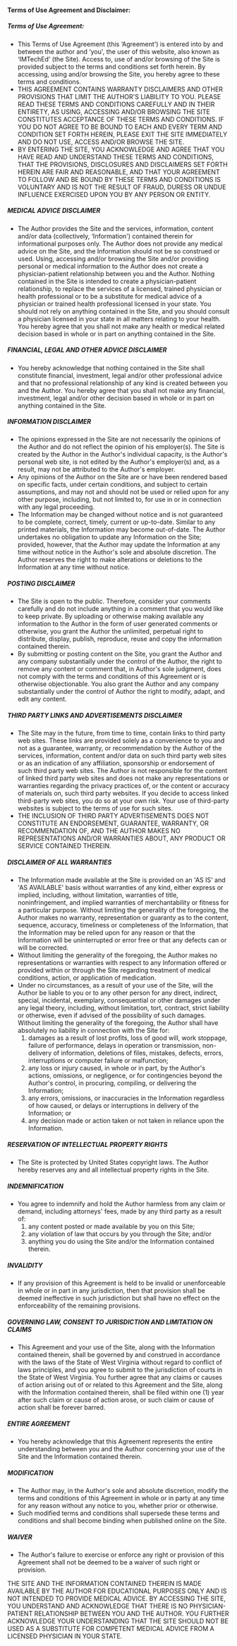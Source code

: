 #### Terms of Use Agreement and Disclaimer:
##### Terms of Use Agreement:
- This Terms of Use Agreement (this ‘Agreement') is entered into by and between the author and ‘you', the user of this website, also known as ‘IMTechEd' (the Site). Access to, use of and/or browsing of the Site is provided subject to the terms and conditions set forth herein. By accessing, using and/or browsing the Site, you hereby agree to these terms and conditions.
- THIS AGREEMENT CONTAINS WARRANTY DISCLAIMERS AND OTHER PROVISIONS THAT LIMIT THE AUTHOR'S LIABILITY TO YOU. PLEASE READ THESE TERMS AND CONDITIONS CAREFULLY AND IN THEIR ENTIRETY, AS USING, ACCESSING AND/OR BROWSING THE SITE CONSTITUTES ACCEPTANCE OF THESE TERMS AND CONDITIONS. IF YOU DO NOT AGREE TO BE BOUND TO EACH AND EVERY TERM AND CONDITION SET FORTH HEREIN, PLEASE EXIT THE SITE IMMEDIATELY AND DO NOT USE, ACCESS AND/OR BROWSE THE SITE.
- BY ENTERING THE SITE, YOU ACKNOWLEDGE AND AGREE THAT YOU HAVE READ AND UNDERSTAND THESE TERMS AND CONDITIONS, THAT THE PROVISIONS, DISCLOSURES AND DISCLAIMERS SET FORTH HEREIN ARE FAIR AND REASONABLE, AND THAT YOUR AGREEMENT TO FOLLOW AND BE BOUND BY THESE TERMS AND CONDITIONS IS VOLUNTARY AND IS NOT THE RESULT OF FRAUD, DURESS OR UNDUE INFLUENCE EXERCISED UPON YOU BY ANY PERSON OR ENTITY.

##### MEDICAL ADVICE DISCLAIMER
- The Author provides the Site and the services, information, content and/or data (collectively, ‘Information') contained therein for informational purposes only. The Author does not provide any medical advice on the Site, and the Information should not be so construed or used. Using, accessing and/or browsing the Site and/or providing personal or medical information to the Author does not create a physician-patient relationship between you and the Author. Nothing contained in the Site is intended to create a physician-patient relationship, to replace the services of a licensed, trained physician or health professional or to be a substitute for medical advice of a physician or trained health professional licensed in your state. You should not rely on anything contained in the Site, and you should consult a physician licensed in your state in all matters relating to your health. You hereby agree that you shall not make any health or medical related decision based in whole or in part on anything contained in the Site.

##### FINANCIAL, LEGAL AND OTHER ADVICE DISCLAIMER
- You hereby acknowledge that nothing contained in the Site shall constitute financial, investment, legal and/or other professional advice and that no professional relationship of any kind is created between you and the Author. You hereby agree that you shall not make any financial, investment, legal and/or other decision based in whole or in part on anything contained in the Site.

##### INFORMATION DISCLAIMER
- The opinions expressed in the Site are not necessarily the opinions of the Author and do not reflect the opinion of his employer(s). The Site is created by the Author in the Author's individual capacity, is the Author's personal web site, is not edited by the Author's employer(s) and, as a result, may not be attributed to the Author's employer.
- Any opinions of the Author on the Site are or have been rendered based on specific facts, under certain conditions, and subject to certain assumptions, and may not and should not be used or relied upon for any other purpose, including, but not limited to, for use in or in connection with any legal proceeding.
- The Information may be changed without notice and is not guaranteed to be complete, correct, timely, current or up-to-date. Similar to any printed materials, the Information may become out-of-date. The Author undertakes no obligation to update any Information on the Site; provided, however, that the Author may update the Information at any time without notice in the Author's sole and absolute discretion. The Author reserves the right to make alterations or deletions to the Information at any time without notice.

##### POSTING DISCLAIMER
- The Site is open to the public. Therefore, consider your comments carefully and do not include anything in a comment that you would like to keep private. By uploading or otherwise making available any information to the Author in the form of user generated comments or otherwise, you grant the Author the unlimited, perpetual right to distribute, display, publish, reproduce, reuse and copy the information contained therein.
- By submitting or posting content on the Site, you grant the Author and any company substantially under the control of the Author, the right to remove any content or comment that, in Author's sole judgment, does not comply with the terms and conditions of this Agreement or is otherwise objectionable. You also grant the Author and any company substantially under the control of Author the right to modify, adapt, and edit any content.

##### THIRD PARTY LINKS AND ADVERTISEMENTS DISCLAIMER
- The Site may in the future, from time to time, contain links to third party web sites. These links are provided solely as a convenience to you and not as a guarantee, warranty, or recommendation by the Author of the services, information, content and/or data on such third party web sites or as an indication of any affiliation, sponsorship or endorsement of such third party web sites. The Author is not responsible for the content of linked third party web sites and does not make any representations or warranties regarding the privacy practices of, or the content or accuracy of materials on, such third party websites. If you decide to access linked third-party web sites, you do so at your own risk. Your use of third-party websites is subject to the terms of use for such sites.
- THE INCLUSION OF THIRD PARTY ADVERTISEMENTS DOES NOT CONSTITUTE AN ENDORSEMENT, GUARANTEE, WARRANTY, OR RECOMMENDATION OF, AND THE AUTHOR MAKES NO REPRESENTATIONS AND/OR WARRANTIES ABOUT, ANY PRODUCT OR SERVICE CONTAINED THEREIN.

##### DISCLAIMER OF ALL WARRANTIES
- The Information made available at the Site is provided on an 'AS IS' and 'AS AVAILABLE' basis without warranties of any kind, either express or implied, including, without limitation, warranties of title, noninfringement, and implied warranties of merchantability or fitness for a particular purpose. Without limiting the generality of the foregoing, the Author makes no warranty, representation or guaranty as to the content, sequence, accuracy, timeliness or completeness of the Information, that the Information may be relied upon for any reason or that the Information will be uninterrupted or error free or that any defects can or will be corrected.
- Without limiting the generality of the foregoing, the Author makes no representations or warranties with respect to any Information offered or provided within or through the Site regarding treatment of medical conditions, action, or application of medication.
- Under no circumstances, as a result of your use of the Site, will the Author be liable to you or to any other person for any direct, indirect, special, incidental, exemplary, consequential or other damages under any legal theory, including, without limitation, tort, contract, strict liability or otherwise, even if advised of the possibility of such damages. Without limiting the generality of the foregoing, the Author shall have absolutely no liability in connection with the Site for:
    1. damages as a result of lost profits, loss of good will, work stoppage, failure of performance, delays in operation or transmission, non-delivery of information, deletions of files, mistakes, defects, errors, interruptions or computer failure or malfunction;
    2. any loss or injury caused, in whole or in part, by the Author's actions, omissions, or negligence, or for contingencies beyond the Author's control, in procuring, compiling, or delivering the Information;
    3. any errors, omissions, or inaccuracies in the Information regardless of how caused, or delays or interruptions in delivery of the Information; or
    4. any decision made or action taken or not taken in reliance upon the Information.

##### RESERVATION OF INTELLECTUAL PROPERTY RIGHTS
- The Site is protected by United States copyright laws. The Author hereby reserves any and all intellectual property rights in the Site.

##### INDEMNIFICATION
- You agree to indemnify and hold the Author harmless from any claim or demand, including attorneys' fees, made by any third party as a result of:
    1. any content posted or made available by you on this Site;
    2. any violation of law that occurs by you through the Site; and/or
    3. anything you do using the Site and/or the Information contained therein.

##### INVALIDITY
- If any provision of this Agreement is held to be invalid or unenforceable in whole or in part in any jurisdiction, then that provision shall be deemed ineffective in such jurisdiction but shall have no effect on the enforceability of the remaining provisions.

##### GOVERNING LAW, CONSENT TO JURISDICTION AND LIMITATION ON CLAIMS
- This Agreement and your use of the Site, along with the Information contained therein, shall be governed by and construed in accordance with the laws of the State of West Virginia without regard to conflict of laws principles, and you agree to submit to the jurisdiction of courts in the State of West Virginia. You further agree that any claims or causes of action arising out of or related to this Agreement and the Site, along with the Information contained therein, shall be filed within one (1) year after such claim or cause of action arose, or such claim or cause of action shall be forever barred.

##### ENTIRE AGREEMENT
- You hereby acknowledge that this Agreement represents the entire understanding between you and the Author concerning your use of the Site and the Information contained therein.

##### MODIFICATION
- The Author may, in the Author's sole and absolute discretion, modify the terms and conditions of this Agreement in whole or in party at any time for any reason without any notice to you, whether prior or otherwise. 
- Such modified terms and conditions shall supersede these terms and conditions and shall become binding when published online on the Site.

##### WAIVER
- The Author's failure to exercise or enforce any right or provision of this Agreement shall not be deemed to be a waiver of such right or provision.

THE SITE AND THE INFORMATION CONTAINED THEREIN IS MADE AVAILABLE BY THE AUTHOR FOR EDUCATIONAL PURPOSES ONLY AND IS NOT INTENDED TO PROVIDE MEDICAL ADVICE. BY ACCESSING THE SITE, YOU UNDERSTAND AND ACKNOWLEDGE THAT THERE IS NO PHYSICIAN-PATIENT RELATIONSHIP BETWEEN YOU AND THE AUTHOR. YOU FURTHER ACKNOWLEDGE YOUR UNDERSTANDING THAT THE SITE SHOULD NOT BE USED AS A SUBSTITUTE FOR COMPETENT MEDICAL ADVICE FROM A LICENSED PHYSICIAN IN YOUR STATE.